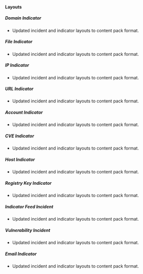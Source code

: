  
#### Layouts
##### Domain Indicator
  - Updated incident and indicator layouts to content pack format.
##### File Indicator
  - Updated incident and indicator layouts to content pack format.
##### IP Indicator
  - Updated incident and indicator layouts to content pack format.
##### URL Indicator
  - Updated incident and indicator layouts to content pack format.
##### Account Indicator
  - Updated incident and indicator layouts to content pack format.
##### CVE Indicator
  - Updated incident and indicator layouts to content pack format.
##### Host Indicator
  - Updated incident and indicator layouts to content pack format.
##### Registry Key Indicator
  - Updated incident and indicator layouts to content pack format.
##### Indicator Feed Incident
  - Updated incident and indicator layouts to content pack format.
##### Vulnerability Incident
  - Updated incident and indicator layouts to content pack format.
##### Email Indicator
  - Updated incident and indicator layouts to content pack format.
<!--
##### hostRep
 - Updated incident and indicator layouts to content pack format.
##### unifiedFileRep
 - Updated incident and indicator layouts to content pack format.
##### urlRep
 - Updated incident and indicator layouts to content pack format.
##### accountRep
 - Updated incident and indicator layouts to content pack format.
##### emailRep
 - Updated incident and indicator layouts to content pack format.
##### cveRep
 - Updated incident and indicator layouts to content pack format.
##### domainRepUnified
 - Updated incident and indicator layouts to content pack format.
##### registryKey
 - Updated incident and indicator layouts to content pack format.
##### layout-details-Vulnerability.json
 - Updated incident and indicator layouts to content pack format.
##### layout-edit-Indicator_Feed.json
 - Updated incident and indicator layouts to content pack format.
##### ipRep
 - Updated incident and indicator layouts to content pack format.
-->